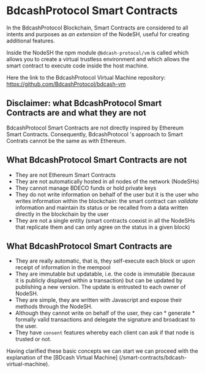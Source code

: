 # BdcashProtocol  Smart Contracts

In the BdcashProtocol  Blockchain, Smart Contracts are considered to all intents and purposes as *an extension* of the NodeSH, useful for creating additional features.

Inside the NodeSH the npm module `@bdcash-protocol/vm` is called which allows you to create a virtual trustless environment and which allows the smart contract to execute code inside the host machine.

Here the link to the BdcashProtocol  Virtual Machine repository: https://github.com/BdcashProtocol/bdcash-vm

## Disclaimer: what BdcashProtocol  Smart Contracts are and what they are not
BdcashProtocol  Smart Contracts are not directly inspired by Ethereum Smart Contracts. Consequently, BdcashProtocol 's approach to Smart Contrats cannot be the same as with Ethereum.

## What BdcashProtocol  Smart Contracts are not
- They are not Ethereum Smart Contracts
- They are not automatically hosted in all nodes of the network (NodeSHs)
- They cannot manage BDECO funds or hold private keys
- They do not write information on behalf of the user but it is the user who writes information within the blockchain: the smart contract can *validate* information and maintain its status or be recalled from a data written directly in the blockchain by the user
- They are not a single entity (smart contracts coexist in all the NodeSHs that replicate them and can only agree on the status in a given block)

## What BdcashProtocol  Smart Contracts are
- They are really automatic, that is, they self-execute each block or upon receipt of information in the mempool
- They are immutable but updatable, i.e. the code is immutable (because it is publicly displayed within a transaction) but can be updated by publishing a new version. The update is entrusted to each owner of NodeSH.
- They are simple, they are written with Javascript and expose their methods through the NodeSH.
- Although they cannot write on behalf of the user, they can * generate * formally valid transactions and delegate the signature and broadcast to the user.
- They have `consent` features whereby each client can ask if that node is trusted or not.

Having clarified these basic concepts we can start we can proceed with the explanation of the [BDcash Virtual Machine] (/smart-contracts/bdcash-virtual-machine).